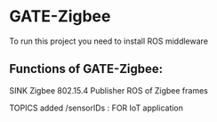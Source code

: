 GATE-Zigbee
===========

To run this project you need to install ROS middleware


Functions of GATE-Zigbee:
----

SINK Zigbee 802.15.4 
Publisher ROS of Zigbee frames

TOPICS added /sensorIDs : FOR IoT application
